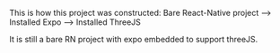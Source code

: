 This is how this project was constructed: Bare React-Native project --> Installed Expo --> Installed ThreeJS

It is still a bare RN project with expo embedded to support threeJS.
